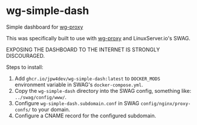 # wg-simple-dash
Simple dashboard for [wg-proxy](https://github.com/jpw4dev/wg-proxy)

This was specifically built to use with [wg-proxy](https://github.com/jpw4dev/wg-proxy) and LinuxServer.io's SWAG.

EXPOSING THE DASHBOARD TO THE INTERNET IS STRONGLY DISCOURAGED.

Steps to install:

1. Add `ghcr.io/jpw4dev/wg-simple-dash:latest` to `DOCKER_MODS` environment variable in SWAG's `docker-compose.yml`.
2. Copy the `wg-simple-dash` directory into the SWAG config, something like: `../swag/config/www/`.
3. Configure `wg-simple-dash.subdomain.conf` in SWAG `config/nginx/proxy-confs/` to your domain.
4. Configure a CNAME record for the configured subdomain.
